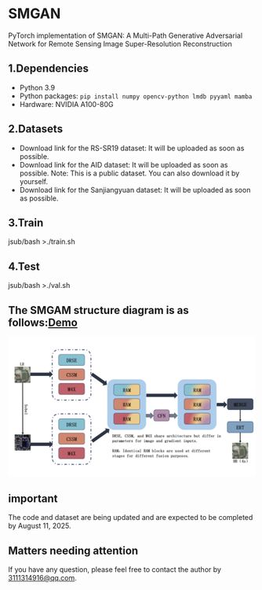 # SMGAN
PyTorch implementation of SMGAN: A Multi-Path Generative Adversarial Network for Remote Sensing Image Super-Resolution Reconstruction

## 1.Dependencies
- Python 3.9
- Python packages: `pip install numpy opencv-python lmdb pyyaml mamba`
- Hardware: NVIDIA A100-80G

## 2.Datasets
- Download link for the RS-SR19 dataset: It will be uploaded as soon as possible.
- Download link for the AID dataset: It will be uploaded as soon as possible. Note: This is a public dataset. You can also download it by yourself.
- Download link for the Sanjiangyuan dataset: It will be uploaded as soon as possible.

## 3.Train
jsub/bash >./train.sh

## 4.Test
jsub/bash >./val.sh
  
## The SMGAM structure diagram is as follows:[Demo](https://hw-star.github.io/SMGAN/)
![image text](https://github.com/hw-star/SMGAN/blob/main/readmeIamges/SMGAM.png)

## important
The code and dataset are being updated and are expected to be completed by August 11, 2025.

## Matters needing attention

If you have any question, please feel free to contact the author by 3111314916@qq.com.
